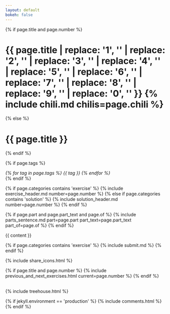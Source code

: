 ```yaml
---
layout: default
bokeh: false
---
```


{% if page.title and page.number %}
	<span><h1 class="pagetitle">{{ page.title | replace: '1', '' | replace: '2', '' | replace: '3', '' | replace: '4', '' | replace: '5', ''  | replace: '6', '' | replace: '7', '' | replace: '8', ''  | replace: '9', ''  | replace: '0', '' }} {% include chili.md chilis=page.chili %} </h1>
{% else %}
	<span><h1 class="pagetitle">{{ page.title }} </h1>

<!-- 	</span> <span class="flattr"><a href="https://flattr.com/submit/auto?user_id=mpratland&url={{ site.production_url }}{{ page.url }}" target="_blank"><img src="//api.flattr.com/button/flattr-badge-large.png" alt="Flattr this" title="Flattr this" border="0" width="93" height="20"></a></span> -->
{% endif %}

{% if page.tags %}
	<div>
	<i>
	{% for tag in page.tags %}
		{{ tag }}
	{% endfor %}
	</i>
	</div>
{% endif %}

{% if page.categories contains 'exercise' %}
	{% include exercise_header.md number=page.number %}
{% else if page.categories contains 'solution' %}
	{% include solution_header.md number=page.number %}
{% endif %}

{% if page.part and page.part_text and page.of %}
	{% include parts_sentence.md part=page.part part_text=page.part_text part_of=page.of %} 
{% endif %}

{{ content }}

{% if page.categories contains 'exercise' %}
	{% include submit.md %}
{% endif %}

{% include share_icons.html %}

{% if page.title and page.number %}
	{% include previous_and_next_exercises.html current=page.number %}
{% endif %}

<br>
{% include treehouse.html %}

{% if jekyll.environment == 'production' %}
	{% include comments.html %}
{% endif %}